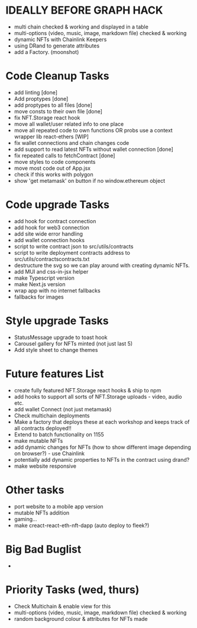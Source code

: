 # IDEALLY BEFORE GRAPH HACK

- multi chain checked & working and displayed in a table
- multi-options (video, music, image, markdown file) checked & working
- dynamic NFTs with Chainlink Keepers
- using DRand to generate attributes
- add a Factory. (moonshot)

# Code Cleanup Tasks

- add linting [done]
- Add proptypes [done]
- add proptypes to all files [done]
- move consts to their own file [done]
- fix NFT.Storage react hook
- move all wallet/user related info to one place
- move all repeated code to own functions OR probs use a context wrapper lib react-ethers [WIP]
- fix wallet connections and chain changes code
- add support to read latest NFTs without wallet connection [done]
- fix repeated calls to fetchContract [done]
- move styles to code components
- move most code out of App.jsx
- check if this works with polygon
- show 'get metamask' on button if no window.ethereum object

# Code upgrade Tasks

- add hook for contract connection
- add hook for web3 connection
- add site wide error handling
- add wallet connection hooks
- script to write contract json to src/utils/contracts
- script to write deployment contracts address to src/utils/contractscontracts.txt
- destructure the svg so we can play around with creating dynamic NFTs.
- add MUI and css-in-jsx helper
- make Typescript version
- make Next.js version
- wrap app with no internet fallbacks
- fallbacks for images

# Style upgrade Tasks

- StatusMessage upgrade to toast hook
- Carousel gallery for NFTs minted (not just last 5)
- Add style sheet to change themes

# Future features List

- create fully featured NFT.Storage react hooks & ship to npm
- add hooks to support all sorts of NFT.Storage uploads - video, audio etc.
- add wallet Connect (not just metamask)
- Check multichain deployments
- Make a factory that deploys these at each workshop and keeps track of all contracts deployed!!
- Extend to batch functionality on 1155
- make mutable NFTs
- add dynamic changes for NFTs (how to show different image depending on browser?) - use Chainlink
- potentially add dynamic properties to NFTs in the contract using drand?
- make website responsive

# Other tasks

- port website to a mobile app version
- mutable NFTs addition
- gaming...
- make creact-react-eth-nft-dapp (auto deploy to fleek?)

# Big Bad Buglist

-

# Priority Tasks (wed, thurs)

- Check Multichain & enable view for this
- multi-options (video, music, image, markdown file) checked & working
- random background colour & attributes for NFTs made
